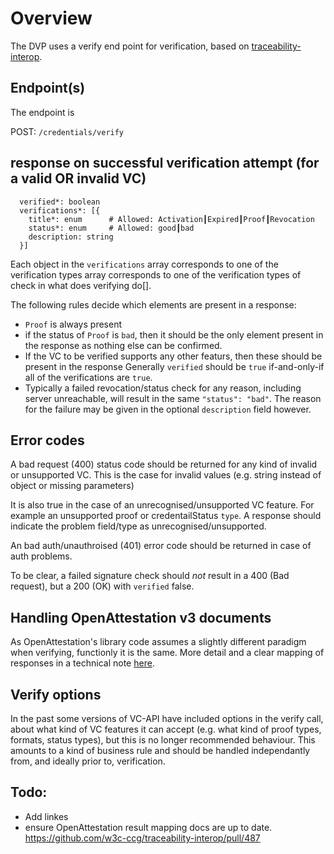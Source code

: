 # Overview

The DVP uses a verify end point for verification, based on [traceability-
interop](https://github.com/w3c-ccg/traceability-interop).

## Endpoint(s)

The endpoint is

POST: `/credentials/verify`

## response on successful verification attempt (for a valid OR invalid VC)

    
    
      verified*: boolean
      verifications*: [{
        title*: enum      # Allowed: Activation┃Expired┃Proof┃Revocation
        status*: enum     # Allowed: good┃bad
        description: string
      }]
     
    

Each object in the `verifications` array corresponds to one of the
verification types array corresponds to one of the verification types of check
in what does verifying do[].

The following rules decide which elements are present in a response:

  * `Proof` is always present
  * if the status of `Proof` is `bad`, then it should be the only element present in the response as nothing else can be confirmed.
  * If the VC to be verified supports any other featurs, then these should be present in the response Generally `verified` should be `true` if-and-only-if all of the verifications are `true`.
  * Typically a failed revocation/status check for any reason, including server unreachable, will result in the same `"status": "bad"`. The reason for the failure may be given in the optional `description` field however.

## Error codes

A bad request (400) status code should be returned for any kind of invalid or
unsupported VC. This is the case for invalid values (e.g. string instead of
object or missing parameters)

It is also true in the case of an unrecognised/unsupported VC feature. For
example an unsupported proof or credentailStatus `type`. A response should
indicate the problem field/type as unrecognised/unsupported.

An bad auth/unauthroised (401) error code should be returned in case of auth
problems.

To be clear, a failed signature check should _not_ result in a 400 (Bad
request), but a 200 (OK) with `verified` false.

## Handling OpenAttestation v3 documents

As OpenAttestation's library code assumes a slightly different paradigm when
verifying, functionly it is the same. More detail and a clear mapping of
responses in a technical note [here](open_attestation_results_mapping.md).

## Verify options

In the past some versions of VC-API have included options in the verify call,
about what kind of VC features it can accept (e.g. what kind of proof types,
formats, status types), but this is no longer recommended behaviour. This
amounts to a kind of business rule and should be handled independantly from,
and ideally prior to, verification.

## Todo:

  * Add linkes
  * ensure OpenAttestation result mapping docs are up to date. https://github.com/w3c-ccg/traceability-interop/pull/487



